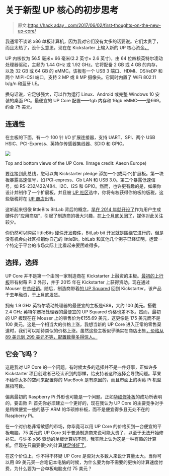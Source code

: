 # 关于新型 UP 核心的初步思考

> 原文:[https://hack aday . com/2017/06/02/first-thoughts-on-the-new-up-core/](https://hackaday.com/2017/06/02/first-thoughts-on-the-new-up-core/)

我通常不谈论 x86 单板计算机，因为我对它们没有太多的话要说。它们太贵了，而且太热了，没什么意思。现在在 Kickstarter 上输入新的 UP 核心资金[。](https://www.kickstarter.com/projects/802007522/up-core-the-smallest-quadcore-x86-single-board-com)

UP 内核仅为 56.5 毫米× 66 毫米(2.2 英寸× 2.6 英寸)，由 64 位四核英特尔凌动处理器驱动，主频为 1.44 GHz 或 1.92 GHz。它将配备 2 GB 或 4 GB 的内存，以及 32 GB 或 64 GB 的 eMMC。该板有一个 USB 3 端口、HDMI、DSI/eDP 和两个 MIPI-CSI 端口，支持 2 MP 或 8 MP 摄像头。它同时内置了 WiFi 802.11 b/g/n 和蓝牙 LE。

换句话说，它足够强大，可以作为运行 Linux、Android 或完整 Windows 10 安装的桌面 PC。最便宜的 UP Core 配置——1gb 内存和 16gb eMMC——是€69，约合 75 美元。

## 连通性

在主板的下面，有一个 100 针 I/O 扩展连接器，支持 UART、SPI、两个 USB HSIC、PCI-Express、英特尔传感器集线器、SDIO 和 GPIO。

[![](../Images/ab71c07f3f85dcc42574750fd7415901.png)](https://hackaday.com/wp-content/uploads/2017/06/board-layout-white1.png)

Top and bottom views of the UP Core. (Image credit: Aaeon Europe)

要连接到此总线，您可以向 Kickstarter pledge 添加一个(或两个)扩展板。第一块板暴露高速信号，如 PCI-express、Gb LAN 和 USB 3.0。第二个暴露低速信号，如 RS-232/422/484、I2C、I2S 和 GPIO。然而，也许更有趣的是，如果你设计并制作了一个扩展板，并且被 [UP 社区](https://up-community.org/)选中，你将有权获得你的板的版税，这些版税将在 [UP 商店](http://up-shop.org/)出售。

这听起来很像 littleBits BitLab 背后的概念，[早在 2014 年就开设了](http://littlebits.cc/introducing-littlebits-bitlab)作为用户生成硬件的“应用商店”，引起了制造商的极大兴趣，[在上个月底关闭了](http://littlebits.cc/the-bitlab-is-closed)，媒体对此关注较少。

你仍然可以购买 littleBits [硬件开发套件](https://shop.littlebits.cc/products/hardware-development-kit)，BitLab bit 开发就是围绕它进行的，但是没有机会向社区推销你自己的 littleBit。bitLab 和其他几个例子已经证明，运营一个特定于平台的市场实际上比看起来要困难得多。

## 选择，选择

UP Core 并不是第一个由同一家制造商在 Kickstarter 上融资的主板。[最初的上行板](https://www.kickstarter.com/projects/802007522/up-intel-x5-z8300-board-in-a-raspberry-pi2-form-fa)带有树莓 Pi 2 外形，并于 2015 年在 Kickstarter 上获得资助。现在通过 Mouser 在[总经销](http://www.mouser.co.uk/ProductDetail/AAEON-UP/UP-CHT01-A10-0464/)。随后，制造商带着[的 UP Squared](https://www.kickstarter.com/projects/802007522/up-squared-the-first-maker-board-with-intel-apollo/) 回到 Kickstarter，该产品于去年融资，[于上月底发货](https://www.kickstarter.com/projects/802007522/up-squared-the-first-maker-board-with-intel-apollo/posts/1900270)。

拥有 1.9 GHz 英特尔凌动处理器的最便宜的主板是€89，大约 100 美元。搭载 2.4 GHz 英特尔赛扬处理器的最便宜的 UP Squared 价格也差不多。然而，最初的 UP 板现在在 Mouser 上的零售价为€155.69 美元，这更像是 175 美元而不是 100 美元。这是一个相当大的价格上涨，我想当新的 UP Core 进入正常的零售渠道时，我们可以期待类似的价格上涨。虽然这些主板似乎确实在商店出售[，价格从 89 美元到 299 美元不等，配置数量多得惊人。](http://up-shop.org/4-up-boards)

## 它会飞吗？

这是我对 UP Core 的一个问题。有时候太多的选择并不是一件好事，正如许多 Kickstarter 项目创建者已经认识到的那样，给支持者这种选择会导致问题。苹果不给你太多的空间来配置你的 MacBook 是有原因的，而且市面上的树莓 Pi 机型屈指可数。

偏离最初的 Raspberry Pi 外形也可能是一个问题。正如[华硕修补板](http://hackaday.com/2017/04/24/official-launch-of-the-asus-tinker-board/)的成功所表明的，要击败 Pi 首先你必须建立一个更好的，现在我认为 UP Core 的主要竞争对手是稍微便宜一些的基于 ARM 的华硕修补板，而不是便宜得多且无处不在的 Raspberry Pi。

在一个对价格非常敏感的市场，你毕竟可以用 UP Core 的价格买到一台便宜的平板电脑。75 美元的 UP Core 对于普通制造商来说可能太贵了，以至于无法开始修补它。与许多 x86 驱动的单板计算机不同，我实际上认为这是一种有趣的计算机，但现在只需要很少的计算[就足够好了](https://medium.com/@aallan/capable-computing-50867847a8d8)。

在这个价位上，你不得不怀疑 UP Core 是否对大多数人来说计算量太大。当你可以用 89 美元买一台笔记本电脑的时候，为什么要为你不需要的更快的计算速度付费，为什么要为一台单板电脑支付 75 美元？